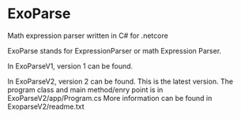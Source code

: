 # ExoParse
Math expression parser written in C# for .netcore

﻿ExoParse stands for ExpressionParser or math Expression Parser.
 
In ExoParseV1, version 1 can be found.

In ExoParseV2, version 2 can be found. This is the latest version. The program class and main method/enry point is in ExoParseV2/app/Program.cs
 More information can be found in ExoparseV2/readme.txt

